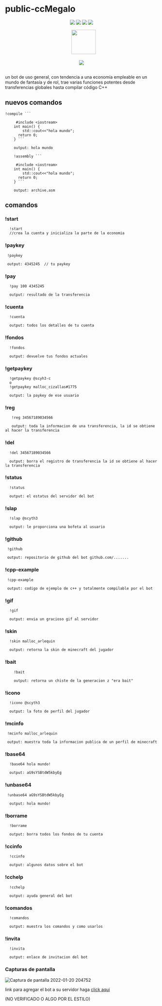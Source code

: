# public-ccMegalo

 <div align="center"> 
   <img src="https://img.shields.io/static/v1?label=update&message=One Week&color=success">
   <img src="https://img.shields.io/static/v1?label=version&message=1.0.0&color=green">
   <img src="https://img.shields.io/static/v1?label=state&message=Active&color=blue">
 <img src="https://img.shields.io/static/v1?label=verify&message=FALSE&color=red">
 </div>


<div align="center">
  <code>
  <img src="https://i.imgur.com/lEtx2Cl.png" width="80px"/>
</code>
 </div>
 
 <br/>

<div align="center">
   <a href="https://discord.com/api/oauth2/authorize?client_id=832815877266997248&permissions=0&scope=bot"> <img src="https://img.shields.io/badge/INCLUDE IN YOUR SERVER-blue"> </a>
</div>

<br/>

un bot de uso general, con tendencia  a una economía empleable en un mundo de fantasía y de rol, trae varias funciones potentes desde transferencias globales hasta compilar código C++

## nuevos comandos


``` 
!compile ```
     
     #include <iostream>
    int main() {
        std::cout<<"hola mundo";
      return 0;
    } ```
    
    output: hola mundo
    
    !assembly ```
     
     #include <iostream>
    int main() {
        std::cout<<"hola mundo";
      return 0;
    } ```
    
    output: archive.asm
```


## comandos

### !start 
```
  !start 
  //crea la cuenta y inicializa la parte de la economia
```

### !paykey
```
 !paykey
 
 output: 4345245  // tu paykey

```

### !pay
```
  !pay 100 4345245
  
  output: resultado de la transferencia
```

### !cuenta 
```
  !cuenta
  
  output: todos los detalles de tu cuenta
```

### !fondos
```
  !fondos
  
  output: devuelve tus fondos actuales
```

### !getpaykey
```
  !getpaykey @scyh3-c
  o
  !getpaykey malloc_cizallas#1775
  
  output: la paykey de ese usuario
```

### !reg 
```  
   !reg 34567189034566
   
   output: toda la informacion de una transferencia, la id se obtiene al hacer la transferencia
```

### !del
```
  !del 34567189034566
  
  output: borra el registro de transferencia la id se obtiene al hacer la transferencia
```

### !status
```
  !status
  
  output: el estatus del servidor del bot
```

### !slap
```
  !slap @scyth3
  
  output: le proporciona una bofeta al usuario

```

### !github 
```
 !github
 
 output: repositorio de github del bot github.com/.......

```

### !cpp-example 
```
 !cpp-example
 
 output: codigo de ejemplo de c++ y totalmente compilable por el bot
```

### !gif 
```
  !gif
  
  output: envia un gracioso gif al servidor
```

### !skin
```
  !skin malloc_arlequin
  
  output: retorna la skin de minecraft del jugador
```
### !bait
``` 
    !bait
    
    output: retorna un chiste de la generacion z "era bait"
```

### !icono 
```
  !icono @scyth3
  
  output: la foto de perfil del jugador
```

### !mcinfo 
```
 !mcinfo malloc_arlequin
 
 output: muestra toda la informacion publica de un perfil de minecraft
```

### !base64
```
  !base64 hola mundo!
  
  output: aG9sYSBtdW5kbyEg
```

### !unbase64 
```
 !unbase64 aG9sYSBtdW5kbyEg
  
  output: hola mundo!

```

### !borrame
``` 
  !borrame
  
  output: borra todos los fondos de tu cuenta
```

### !ccinfo 
```
  !ccinfo
  
  output: algunos datos sobre el bot
```

### !cchelp
```
  !cchelp
  
  output: ayuda general del bot
```

### !comandos 
``` 
  !comandos
  
  output: muestra los comandos y como usarlos
```
### !invita
```
  !invita
  
  output: enlace de invitacion del bot

```

### Capturas de pantalla

![Captura de pantalla 2022-01-20 204752](https://user-images.githubusercontent.com/52190352/150450876-90aa7e99-b052-4592-a49e-b427f5d3eae4.png)





link para agregar el bot a su servidor haga [click aqui](https://discord.com/api/oauth2/authorize?client_id=832815877266997248&permissions=0&scope=bot)

(NO VERIFICADO O ALGO POR EL ESTILO)




